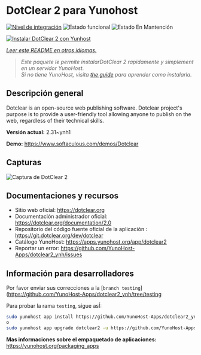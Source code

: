 <!--
Este archivo README esta generado automaticamente<https://github.com/YunoHost/apps/tree/master/tools/readme_generator>
No se debe editar a mano.
-->

# DotClear 2 para Yunohost

[![Nivel de integración](https://dash.yunohost.org/integration/dotclear2.svg)](https://ci-apps.yunohost.org/ci/apps/dotclear2/) ![Estado funcional](https://ci-apps.yunohost.org/ci/badges/dotclear2.status.svg) ![Estado En Mantención](https://ci-apps.yunohost.org/ci/badges/dotclear2.maintain.svg)

[![Instalar DotClear 2 con Yunhost](https://install-app.yunohost.org/install-with-yunohost.svg)](https://install-app.yunohost.org/?app=dotclear2)

*[Leer este README en otros idiomas.](./ALL_README.md)*

> *Este paquete le permite instalarDotClear 2 rapidamente y simplement en un servidor YunoHost.*  
> *Si no tiene YunoHost, visita [the guide](https://yunohost.org/install) para aprender como instalarla.*

## Descripción general

Dotclear is an open-source web publishing software. Dotclear project's purpose is to provide a user-friendly tool allowing anyone to publish on the web, regardless of their technical skills.


**Versión actual:** 2.31~ynh1

**Demo:** <https://www.softaculous.com/demos/Dotclear>

## Capturas

![Captura de DotClear 2](./doc/screenshots/ss2_dotclear.png)

## Documentaciones y recursos

- Sitio web oficial: <https://dotclear.org>
- Documentación administrador oficial: <https://dotclear.org/documentation/2.0>
- Repositorio del código fuente oficial de la aplicación : <https://git.dotclear.org/dev/dotclear>
- Catálogo YunoHost: <https://apps.yunohost.org/app/dotclear2>
- Reportar un error: <https://github.com/YunoHost-Apps/dotclear2_ynh/issues>

## Información para desarrolladores

Por favor enviar sus correcciones a la [`branch testing`](https://github.com/YunoHost-Apps/dotclear2_ynh/tree/testing

Para probar la rama `testing`, sigue asÍ:

```bash
sudo yunohost app install https://github.com/YunoHost-Apps/dotclear2_ynh/tree/testing --debug
o
sudo yunohost app upgrade dotclear2 -u https://github.com/YunoHost-Apps/dotclear2_ynh/tree/testing --debug
```

**Mas informaciones sobre el empaquetado de aplicaciones:** <https://yunohost.org/packaging_apps>
